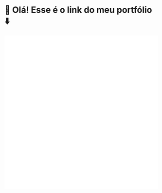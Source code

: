# 👋 Olá! Esse é o link do meu portfólio ⬇️

[![Portfolio](svg/logo-github.svg)](https://lvcas-dotcom.github.io/portfolio-lucas/)
